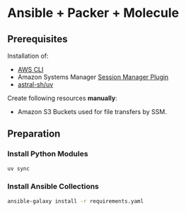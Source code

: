 # Ansible + Packer + Molecule

## Prerequisites

Installation of:

- [AWS CLI](https://docs.aws.amazon.com/cli/latest/userguide/getting-started-install.html)
- Amazon Systems Manager [Session Manager Plugin](https://docs.aws.amazon.com/systems-manager/latest/userguide/session-manager-working-with-install-plugin.html)
- [astral-sh/uv](https://docs.astral.sh/uv/getting-started/installation/)

Create following resources **manually**:

- Amazon S3 Buckets used for file transfers by SSM.

## Preparation

### Install Python Modules

```bash
uv sync
```

### Install Ansible Collections

```bash
ansible-galaxy install -r requirements.yaml
```
